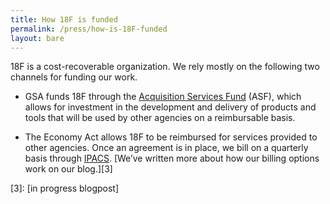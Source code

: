 ```yaml
---
title: How 18F is funded
permalink: /press/how-is-18F-funded
layout: bare
---
```

18F is a cost-recoverable organization. We rely mostly on the following two channels for funding our work.

* GSA funds 18F through the [Acquisition Services Fund][1] (ASF), which allows for investment in the development and delivery of products and tools that will be used by other agencies on a reimbursable basis.

* The Economy Act allows 18F to be reimbursed for services provided to other agencies. Once an agreement is in place, we bill on a quarterly basis through [IPACS][2]. [We’ve written more about how our billing options work on our blog.][3]

[1]: http://www.gsa.gov/portal/content/182815
[2]: https://www.fiscal.treasury.gov/fsservices/gov/acctg/ipac/ipac_home.htm
[3]: [in progress blogpost]
